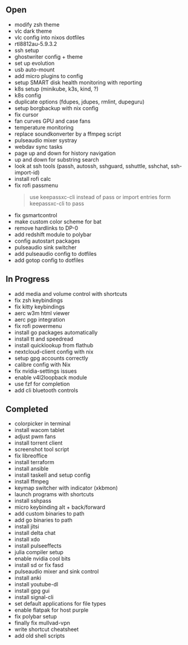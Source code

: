 ## Open

- modify zsh theme
- vlc dark theme
- vlc config into nixos dotfiles
- rtl8812au-5.9.3.2
- ssh setup
- ghostwriter config + theme
- set up evolution
- usb auto-mount
- add micro plugins to config
- setup SMART disk health monitoring with reporting
- k8s setup (minikube, k3s, kind, ?)
- k8s config
- duplicate options (fdupes, jdupes, rmlint, dupeguru)
- setup borgbackup with nix config
- fix cursor
- fan curves GPU and case fans
- temperature monitoring
- replace soundkonverter by a ffmpeg script
- pulseaudio mixer systray
- webdav sync tasks
- page up and down for history navigation
- up and down for substring search
- look at ssh tools (passh, autossh, sshguard, sshuttle, sshchat, ssh-import-id)
- install rofi calc
- fix rofi passmenu
    > use keepassxc-cli instead of pass or import entries form keepassxc-cli to pass
- fix gsmartcontrol
- make custom color scheme for bat
- remove hardlinks to DP-0
- add redshift module to polybar
- config autostart packages
- pulseaudio sink switcher
- add pulseaudio config to dotfiles
- add gotop config to dotfiles

## In Progress

- add media and volume control with shortcuts
- fix zsh keybindings
- fix kitty keybindings
- aerc w3m html viewer
- aerc pgp integration
- fix rofi powermenu
- install go packages automatically
- install tt and speedread
- install quicklookup from flathub
- nextcloud-client config with nix
- setup gpg accounts correctly
- calibre config with Nix
- fix nvidia-settings issues
- enable v4l2loopback module
- use fzf for completion
- add cli bluetooth controls

## Completed

- colorpicker in terminal
- install wacom tablet
- adjust pwm fans
- install torrent client
- screenshot tool script
- fix libreoffice
- install terraform
- install ansible
- install taskell and setup config
- install ffmpeg
- keymap switcher with indicator (xkbmon)
- launch programs with shortcuts
- install sshpass
- micro keybinding alt + back/forward
- add custom binaries to path
- add go binaries to path
- install jitsi
- install delta chat
- install xdo
- install pulseeffects
- julia compiler setup
- enable nvidia cool bits
- install sd or fix fasd
- pulseaudio mixer and sink control
- install anki
- install youtube-dl
- install gpg gui
- install signal-cli
- set default applications for file types
- enable flatpak for host purple
- fix polybar setup
- finally fix mullvad-vpn
- write shortcut cheatsheet
- add old shell scripts

